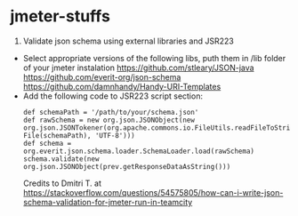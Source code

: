 # jmeter-stuffs
1. Validate json schema using external libraries and JSR223
  - Select appropriate versions of the following libs, puth them in /lib folder of your jmeter instalation
      https://github.com/stleary/JSON-java
      https://github.com/everit-org/json-schema
      https://github.com/damnhandy/Handy-URI-Templates
  - Add the following code to JSR223 script section:
    ```
    def schemaPath = '/path/to/your/schema.json'
    def rawSchema = new org.json.JSONObject(new org.json.JSONTokener(org.apache.commons.io.FileUtils.readFileToString(new File(schemaPath), 'UTF-8')))
    def schema = org.everit.json.schema.loader.SchemaLoader.load(rawSchema)
    schema.validate(new org.json.JSONObject(prev.getResponseDataAsString()))
    ```
    Credits to Dmitri T. at https://stackoverflow.com/questions/54575805/how-can-i-write-json-schema-validation-for-jmeter-run-in-teamcity
